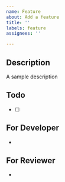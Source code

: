 ```yaml
---
name: Feature
about: Add a feature
title: ''
labels: feature
assignees: ''

---
```


## Description
A sample description

## Todo
  - [ ]

## For Developer
-

## For Reviewer
-
